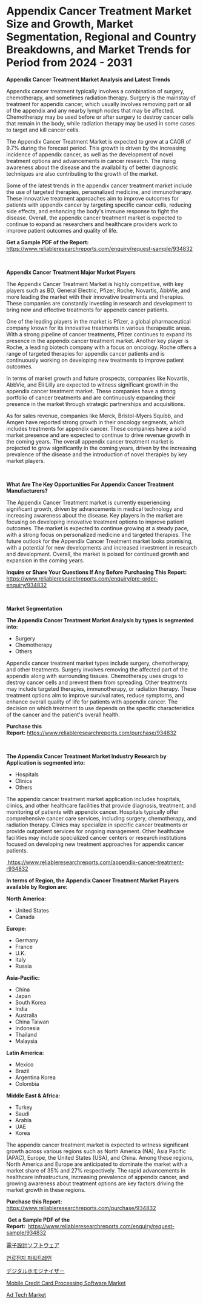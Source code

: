 <p><h1>Appendix Cancer Treatment Market Size and Growth, Market Segmentation, Regional and Country Breakdowns, and Market Trends for Period from 2024 -  2031</h1></p><p><strong>Appendix Cancer Treatment Market Analysis and Latest Trends</strong></p>
<p><p>Appendix cancer treatment typically involves a combination of surgery, chemotherapy, and sometimes radiation therapy. Surgery is the mainstay of treatment for appendix cancer, which usually involves removing part or all of the appendix and any nearby lymph nodes that may be affected. Chemotherapy may be used before or after surgery to destroy cancer cells that remain in the body, while radiation therapy may be used in some cases to target and kill cancer cells.</p><p>The Appendix Cancer Treatment Market is expected to grow at a CAGR of 9.7% during the forecast period. This growth is driven by the increasing incidence of appendix cancer, as well as the development of novel treatment options and advancements in cancer research. The rising awareness about the disease and the availability of better diagnostic techniques are also contributing to the growth of the market.</p><p>Some of the latest trends in the appendix cancer treatment market include the use of targeted therapies, personalized medicine, and immunotherapy. These innovative treatment approaches aim to improve outcomes for patients with appendix cancer by targeting specific cancer cells, reducing side effects, and enhancing the body's immune response to fight the disease. Overall, the appendix cancer treatment market is expected to continue to expand as researchers and healthcare providers work to improve patient outcomes and quality of life.</p></p>
<p><strong>Get a Sample PDF of the Report:&nbsp;</strong> <a href="https://www.reliableresearchreports.com/enquiry/request-sample/934832">https://www.reliableresearchreports.com/enquiry/request-sample/934832</a></p>
<p>&nbsp;</p>
<p><strong>Appendix Cancer Treatment Major Market Players</strong></p>
<p><p>The Appendix Cancer Treatment Market is highly competitive, with key players such as BD, General Electric, Pfizer, Roche, Novartis, AbbVie, and more leading the market with their innovative treatments and therapies. These companies are constantly investing in research and development to bring new and effective treatments for appendix cancer patients.</p><p>One of the leading players in the market is Pfizer, a global pharmaceutical company known for its innovative treatments in various therapeutic areas. With a strong pipeline of cancer treatments, Pfizer continues to expand its presence in the appendix cancer treatment market. Another key player is Roche, a leading biotech company with a focus on oncology. Roche offers a range of targeted therapies for appendix cancer patients and is continuously working on developing new treatments to improve patient outcomes.</p><p>In terms of market growth and future prospects, companies like Novartis, AbbVie, and Eli Lilly are expected to witness significant growth in the appendix cancer treatment market. These companies have a strong portfolio of cancer treatments and are continuously expanding their presence in the market through strategic partnerships and acquisitions.</p><p>As for sales revenue, companies like Merck, Bristol-Myers Squibb, and Amgen have reported strong growth in their oncology segments, which includes treatments for appendix cancer. These companies have a solid market presence and are expected to continue to drive revenue growth in the coming years. The overall appendix cancer treatment market is projected to grow significantly in the coming years, driven by the increasing prevalence of the disease and the introduction of novel therapies by key market players.</p></p>
<p>&nbsp;</p>
<p><strong>What Are The Key Opportunities For Appendix Cancer Treatment Manufacturers?</strong></p>
<p><p>The Appendix Cancer Treatment market is currently experiencing significant growth, driven by advancements in medical technology and increasing awareness about the disease. Key players in the market are focusing on developing innovative treatment options to improve patient outcomes. The market is expected to continue growing at a steady pace, with a strong focus on personalized medicine and targeted therapies. The future outlook for the Appendix Cancer Treatment market looks promising, with a potential for new developments and increased investment in research and development. Overall, the market is poised for continued growth and expansion in the coming years.</p></p>
<p><strong>Inquire or Share Your Questions If Any Before Purchasing This Report:</strong> <a href="https://www.reliableresearchreports.com/enquiry/pre-order-enquiry/934832">https://www.reliableresearchreports.com/enquiry/pre-order-enquiry/934832</a></p>
<p>&nbsp;</p>
<p><strong>Market Segmentation</strong></p>
<p><strong>The Appendix Cancer Treatment Market Analysis by types is segmented into:</strong></p>
<p><ul><li>Surgery</li><li>Chemotherapy</li><li>Others</li></ul></p>
<p><p>Appendix cancer treatment market types include surgery, chemotherapy, and other treatments. Surgery involves removing the affected part of the appendix along with surrounding tissues. Chemotherapy uses drugs to destroy cancer cells and prevent them from spreading. Other treatments may include targeted therapies, immunotherapy, or radiation therapy. These treatment options aim to improve survival rates, reduce symptoms, and enhance overall quality of life for patients with appendix cancer. The decision on which treatment to use depends on the specific characteristics of the cancer and the patient's overall health.</p></p>
<p><strong>Purchase this Report:&nbsp;</strong><a href="https://www.reliableresearchreports.com/purchase/934832">https://www.reliableresearchreports.com/purchase/934832</a></p>
<p>&nbsp;</p>
<p><strong>The Appendix Cancer Treatment Market Industry Research by Application is segmented into:</strong></p>
<p><ul><li>Hospitals</li><li>Clinics</li><li>Others</li></ul></p>
<p><p>The appendix cancer treatment market application includes hospitals, clinics, and other healthcare facilities that provide diagnosis, treatment, and monitoring of patients with appendix cancer. Hospitals typically offer comprehensive cancer care services, including surgery, chemotherapy, and radiation therapy. Clinics may specialize in specific cancer treatments or provide outpatient services for ongoing management. Other healthcare facilities may include specialized cancer centers or research institutions focused on developing new treatment approaches for appendix cancer patients.</p></p>
<p><a href="https://www.reliableresearchreports.com/appendix-cancer-treatment-r934832">&nbsp;https://www.reliableresearchreports.com/appendix-cancer-treatment-r934832</a></p>
<p><strong>In terms of Region, the Appendix Cancer Treatment Market Players available by Region are:</strong></p>
<p>
    <p> <strong> North America: </strong>
        <ul>
            <li>United States</li>
            <li>Canada</li>
        </ul>
        </p> 
    <p> <strong> Europe: </strong>
        <ul>
            <li>Germany</li>
            <li>France</li>
            <li>U.K.</li>
            <li>Italy</li>
            <li>Russia</li>
        </ul>
        </p> 
    <p> <strong> Asia-Pacific: </strong>
        <ul>
            <li>China</li>
            <li>Japan</li>
            <li>South Korea</li>
            <li>India</li>
            <li>Australia</li>
            <li>China Taiwan</li>
            <li>Indonesia</li>
            <li>Thailand</li>
            <li>Malaysia</li>
        </ul>
        </p> 
    <p> <strong> Latin America: </strong>
        <ul>
            <li>Mexico</li>
            <li>Brazil</li>
            <li>Argentina Korea</li>
            <li>Colombia</li>
        </ul>
        </p> 
    <p> <strong> Middle East & Africa: </strong>
        <ul>
            <li>Turkey</li>
            <li>Saudi</li>
            <li>Arabia</li>
            <li>UAE</li>
            <li>Korea</li>
        </ul>
    </p>
    </p>
<p><p>The appendix cancer treatment market is expected to witness significant growth across various regions such as North America (NA), Asia Pacific (APAC), Europe, the United States (USA), and China. Among these regions, North America and Europe are anticipated to dominate the market with a market share of 35% and 27% respectively. The rapid advancements in healthcare infrastructure, increasing prevalence of appendix cancer, and growing awareness about treatment options are key factors driving the market growth in these regions.</p></p>
<p><strong>Purchase this Report: </strong><a href="https://www.reliableresearchreports.com/purchase/934832">https://www.reliableresearchreports.com/purchase/934832</a></p>
<p>&nbsp;<strong>Get a Sample PDF of the Report:&nbsp;&nbsp;</strong><a href="https://www.reliableresearchreports.com/enquiry/request-sample/934832">https://www.reliableresearchreports.com/enquiry/request-sample/934832</a></p>
<p><strong></strong></p>
<p><p><a href="https://medium.com/@jaremington56/electronics-design-software-market%E3%81%AE%E5%88%86%E6%9E%90-%E3%82%B0%E3%83%AD%E3%83%BC%E3%83%90%E3%83%AB%E7%94%A3%E6%A5%AD%E3%81%AE%E5%B1%95%E6%9C%9B%E3%81%A8%E4%BA%88%E6%B8%AC-2024%E5%B9%B4%E3%81%8B%E3%82%892031%E5%B9%B4-baea12bda398">電子設計ソフトウェア</a></p><p><a href="https://medium.com/@kennayundt/%EC%97%B0%EB%A3%8C-%EC%A0%84%EC%A7%80-%EB%8F%99%EB%A0%A5-%ED%95%AD%EB%AA%A9-%EC%8B%9C%EC%9E%A5-%EC%A0%90%EC%9C%A0%EC%9C%A8-%EC%8B%9C%EC%9E%A5-%EB%8F%99%ED%96%A5-%EB%B0%8F-%EB%AF%B8%EB%9E%98-%EC%84%B1%EC%9E%A5-%ED%83%90%EC%83%89-99240aff5a0f">연료전지 파워트레인</a></p><p><a href="https://medium.com/@kaiyohnson76845/%E3%83%87%E3%82%B8%E3%82%BF%E3%83%AB%E3%83%9B%E3%83%A2%E3%82%B8%E3%83%8A%E3%82%A4%E3%82%B6%E3%83%BC%E5%B8%82%E5%A0%B4%E3%83%AC%E3%83%9D%E3%83%BC%E3%83%88%E3%81%AF-%E3%81%93%E3%81%AE%E5%B8%82%E5%A0%B4%E3%81%AE%E6%9C%80%E6%96%B0%E3%81%AE%E3%83%88%E3%83%AC%E3%83%B3%E3%83%89%E3%81%A8%E6%88%90%E9%95%B7%E6%A9%9F%E4%BC%9A%E3%82%92%E6%98%8E%E3%82%89%E3%81%8B%E3%81%AB%E3%81%97%E3%81%A6%E3%81%84%E3%81%BE%E3%81%99-ef22011d31e5">デジタルホモジナイザー</a></p><p><a href="https://www.linkedin.com/pulse/mobile-credit-card-processing-software-market-furnishes-information-bxcce">Mobile Credit Card Processing Software Market</a></p><p><a href="https://www.linkedin.com/pulse/ad-tech-market-furnishes-information-share-trends-growth-visig-hqb2e">Ad Tech Market</a></p></p>